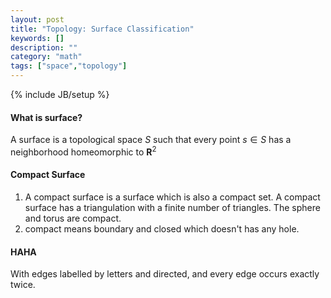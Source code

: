 ```yaml
---
layout: post
title: "Topology: Surface Classification"
keywords: []
description: ""
category: "math"
tags: ["space","topology"]
---
```

{% include JB/setup %}

#### What is surface?
A surface is a topological space $S$ such that every point $s \in S$ has a
neighborhood homeomorphic to $\mathbf{R}^2$


####  Compact Surface
1. A compact surface is a surface which is also a compact set. A compact surface
has a triangulation with a finite number of triangles. The sphere and torus are
compact.
2. compact means boundary and closed which doesn't has any hole.


#### HAHA
With edges labelled by letters and directed, and every edge occurs exactly
twice.

